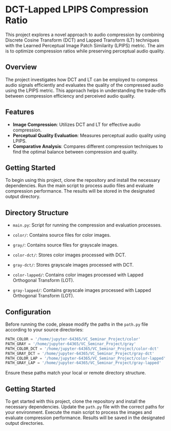 # DCT-Lapped LPIPS Compression Ratio

This project explores a novel approach to audio compression by combining Discrete Cosine Transform (DCT) and Lapped Transform (LT) techniques with the Learned Perceptual Image Patch Similarity (LPIPS) metric. The aim is to optimize compression ratios while preserving perceptual audio quality.

## Overview

The project investigates how DCT and LT can be employed to compress audio signals efficiently and evaluates the quality of the compressed audio using the LPIPS metric. This approach helps in understanding the trade-offs between compression efficiency and perceived audio quality.

## Features

- **Image Compression**: Utilizes DCT and LT for effective audio compression.
- **Perceptual Quality Evaluation**: Measures perceptual audio quality using LPIPS.
- **Comparative Analysis**: Compares different compression techniques to find the optimal balance between compression and quality.

## Getting Started

To begin using this project, clone the repository and install the necessary dependencies. Run the main script to process audio files and evaluate compression performance. The results will be stored in the designated output directory.

## Directory Structure


- `main.py`: Script for running the compression and evaluation processes.

- `color/`: Contains source files for color images.
- `gray/`: Contains source files for grayscale images.
- `color-dct/`: Stores color images processed with DCT.
- `gray-dct/`: Stores grayscale images processed with DCT.
- `color-lapped/`: Contains color images processed with Lapped Orthogonal Transform (LOT).
- `gray-lapped/`: Contains grayscale images processed with Lapped Orthogonal Transform (LOT).

## Configuration

Before running the code, please modify the paths in the `path.py` file according to your source directories:

```python
PATH_COLOR = '/home/jupyter-64365/VC_Seminar_Project/color'
PATH_GRAY = '/home/jupyter-64365/VC_Seminar_Project/gray'
PATH_COLOR_DCT = '/home/jupyter-64365/VC_Seminar_Project/color-dct'
PATH_GRAY_DCT = '/home/jupyter-64365/VC_Seminar_Project/gray-dct'
PATH_COLOR_LAP = '/home/jupyter-64365/VC_Seminar_Project/color-lapped'
PATH_GRAY_LAP = '/home/jupyter-64365/VC_Seminar_Project/gray-lapped'
```

Ensure these paths match your local or remote directory structure.

## Getting Started

To get started with this project, clone the repository and install the necessary dependencies. Update the `path.py` file with the correct paths for your environment. Execute the main script to process the images and evaluate compression performance. Results will be saved in the designated output directories.

